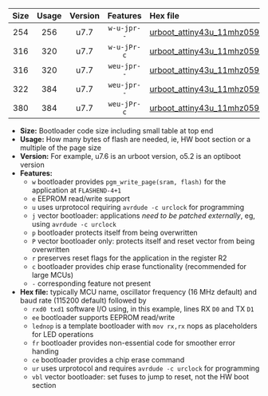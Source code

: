 |Size|Usage|Version|Features|Hex file|
|:-:|:-:|:-:|:-:|:--|
|254|256|u7.7|`w-u-jpr--`|[urboot_attiny43u_11mhz0592_57600bps_rxb0_txb1_lednop_ur_vbl.hex](https://raw.githubusercontent.com/stefanrueger/urboot.hex/main/mcus/attiny43u/fcpu_11mhz0592/57600_bps/urboot_attiny43u_11mhz0592_57600bps_rxb0_txb1_lednop_ur_vbl.hex)|
|316|320|u7.7|`w-u-jPr-c`|[urboot_attiny43u_11mhz0592_57600bps_rxb0_txb1_lednop_fr_ce_ur_vbl.hex](https://raw.githubusercontent.com/stefanrueger/urboot.hex/main/mcus/attiny43u/fcpu_11mhz0592/57600_bps/urboot_attiny43u_11mhz0592_57600bps_rxb0_txb1_lednop_fr_ce_ur_vbl.hex)|
|316|320|u7.7|`weu-jpr--`|[urboot_attiny43u_11mhz0592_57600bps_rxb0_txb1_ee_ur_vbl.hex](https://raw.githubusercontent.com/stefanrueger/urboot.hex/main/mcus/attiny43u/fcpu_11mhz0592/57600_bps/urboot_attiny43u_11mhz0592_57600bps_rxb0_txb1_ee_ur_vbl.hex)|
|322|384|u7.7|`weu-jpr--`|[urboot_attiny43u_11mhz0592_57600bps_rxb0_txb1_ee_lednop_ur_vbl.hex](https://raw.githubusercontent.com/stefanrueger/urboot.hex/main/mcus/attiny43u/fcpu_11mhz0592/57600_bps/urboot_attiny43u_11mhz0592_57600bps_rxb0_txb1_ee_lednop_ur_vbl.hex)|
|380|384|u7.7|`weu-jPr-c`|[urboot_attiny43u_11mhz0592_57600bps_rxb0_txb1_ee_lednop_fr_ce_ur_vbl.hex](https://raw.githubusercontent.com/stefanrueger/urboot.hex/main/mcus/attiny43u/fcpu_11mhz0592/57600_bps/urboot_attiny43u_11mhz0592_57600bps_rxb0_txb1_ee_lednop_fr_ce_ur_vbl.hex)|

- **Size:** Bootloader code size including small table at top end
- **Usage:** How many bytes of flash are needed, ie, HW boot section or a multiple of the page size
- **Version:** For example, u7.6 is an urboot version, o5.2 is an optiboot version
- **Features:**
  + `w` bootloader provides `pgm_write_page(sram, flash)` for the application at `FLASHEND-4+1`
  + `e` EEPROM read/write support
  + `u` uses urprotocol requiring `avrdude -c urclock` for programming
  + `j` vector bootloader: applications *need to be patched externally*, eg, using `avrdude -c urclock`
  + `p` bootloader protects itself from being overwritten
  + `P` vector bootloader only: protects itself and reset vector from being overwritten
  + `r` preserves reset flags for the application in the register R2
  + `c` bootloader provides chip erase functionality (recommended for large MCUs)
  + `-` corresponding feature not present
- **Hex file:** typically MCU name, oscillator frequency (16 MHz default) and baud rate (115200 default) followed by
  + `rxd0 txd1` software I/O using, in this example, lines RX `D0` and TX `D1`
  + `ee` bootloader supports EEPROM read/write
  + `lednop` is a template bootloader with `mov rx,rx` nops as placeholders for LED operations
  + `fr` bootloader provides non-essential code for smoother error handing
  + `ce` bootloader provides a chip erase command
  + `ur` uses urprotocol and requires `avrdude -c urclock` for programming
  + `vbl` vector bootloader: set fuses to jump to reset, not the HW boot section
